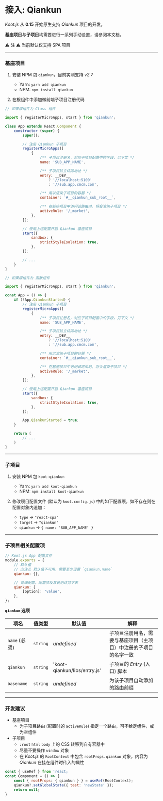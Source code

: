 # 接入: Qiankun

_Koot.js_ 从 **0.15** 开始原生支持 _Qiankun_ 项目的开发。

**基座项目**与**子项目**均需要进行一系列手动设置，请参阅本文档。

⚠ 注 ⚠ 当前默认仅支持 SPA 项目

---

### 基座项目

1. 安装 NPM 包 `qiankun`，目前实测支持 _v2.7_

    - Yarn: `yarn add qiankun`
    - NPM: `npm install qiankun`

2. 在根组件中添加微前端子项目注册代码

```jsx
// 如果根组件为 Class 组件

import { registerMicroApps, start } from 'qiankun';

class App extends React.Component {
    constructor (super) {
        super();

        // 注册 Qiankun 子项目
        registerMicroApps([
            {
                /** 子项目注册名，对应子项目配置中的字段，见下文 */
                name: 'SUB_APP_NAME',

                /** 子项目独立访问地址 */
                entry: __DEV__
                    ? '//localhost:5100'
                    : '//sub.app.cmcm.com',

                /** 用以渲染子项目的容器 */
                container: `#__qiankun_sub_root__`,

                /** 在基座项目中访问该路由时，将会渲染子项目 */
                activeRule: '/_market',
            },
        ]);

        // 使用上述配置开启 Qiankun 基座项目
        start({
            sandbox: {
                strictStyleIsolation: true,
            },
        });

        // ...
    }
}
```

```jsx
// 如果根组件为 函数组件

import { registerMicroApps, start } from 'qiankun';

const App = () => {
    if (!App.QiankunStarted) {
        // 注册 Qiankun 子项目
        registerMicroApps([
            {
                /** 子项目注册名，对应子项目配置中的字段，见下文 */
                name: 'SUB_APP_NAME',

                /** 子项目独立访问地址 */
                entry: __DEV__
                    ? '//localhost:5100'
                    : '//sub.app.cmcm.com',

                /** 用以渲染子项目的容器 */
                container: `#__qiankun_sub_root__`,

                /** 在基座项目中访问该路由时，将会渲染子项目 */
                activeRule: '/_market',
            },
        ]);

        // 使用上述配置开启 Qiankun 基座项目
        start({
            sandbox: {
                strictStyleIsolation: true,
            },
        });

        App.QiankunStarted = true;
    }

    return (
        // ...
    )
}
```

---

### 子项目

1. 安装 NPM 包 `koot-qiankun`

    - Yarn: `yarn add koot-qiankun`
    - NPM: `npm install koot-qiankun`

2. 修改项目配置文件 (默认为 `koot.config.js`) 中的如下配置项，如不存在则在配置对象内追加：
    - `type` -> `"react-spa"`
    - `target` -> `"qiankun"`
    - `qiankun` -> `{ name: 'SUB_APP_NAME' }`

---

### 子项目相关配置项

```javascript
// Koot.js App 配置文件
module.exports = {
    // 默认值
    // ⚠注⚠ 默认值不可用，需要至少设置 `qiankun.name`
    qiankun: {},

    // 详细配置。配置项及其说明详见下表
    qiankun: {
        [option]: 'value',
    },
};
```

**`qiankun` 选项**

| 项名          | 值类型   | 默认值                       | 解释                                                             |
| ------------- | -------- | ---------------------------- | ---------------------------------------------------------------- |
| `name` (必须) | `string` | _undefined_                  | 子项目注册用名，需要与基座项目（主项目）中注册的子项目的名字一致 |
| `qiankun`     | `string` | 'koot-qiankun/libs/entry.js' | 子项目的 _Entry_ (入口) 脚本                                     |
| `basename`    | `string` | _undefined_                  | 为该子项目自动添加的路由前缀                                     |

---

### 开发建议

-   基座项目
    -   为子项目路由 (配置时的 `activeRule`) 指定一个路由，可不给定组件，或为空组件
-   子项目
    -   `:root` `html` `body` 上的 CSS 转移到自有容器中
    -   尽量不要操作 `window` 对象
    -   在 _Koot.js_ 的 `RootContext` 中包含 `rootProps.qiankun` 对象，内容为 _Qiankun_ 在挂在组件时传入的属性

```jsx
const { useRef } from 'react;
const Component = () => {
    const { rootProps: { qiankun } } = useRef(RootContext);
    qiankun?.setGlobalState({ test: 'newState' });
    return null;
}
```
